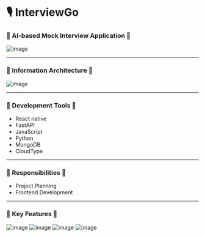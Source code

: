 # **🎙️ InterviewGo**
### 🔷 AI-based Mock Interview Application 🔷
![image](https://github.com/user-attachments/assets/df911c9d-643b-4865-b7aa-7cffd935928a)
* * *

### 🔷 Information Architecture 🔷
![image](https://github.com/user-attachments/assets/d798e88b-428d-484e-991d-05ab315c69ce)

* * *

### 🔷 Development Tools 🔷
- React native
- FastAPI
- JavaScript
- Python
- MongoDB
- CloudType
* * *

### 🔷 Responsibilities 🔷
- Project Planning
- Frontend Development
* * *

### 🔷 Key Features 🔷
![image](https://github.com/user-attachments/assets/4b66348a-8bc7-4553-a861-bf77852bfd81)
![image](https://github.com/user-attachments/assets/9963c407-a65e-492c-85bc-507ec3c5649d)
![image](https://github.com/user-attachments/assets/4775a1cd-4a31-4430-8b4d-9f16d98dfb39)
![image](https://github.com/user-attachments/assets/3b13c88c-8440-451f-929b-d44f01b3d659)


